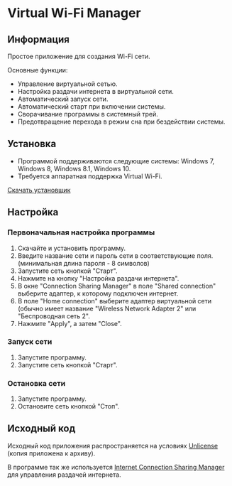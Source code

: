 # Virtual Wi-Fi Manager

## Информация

Простое приложение для создания Wi-Fi сети.

Основные функции:
* Управление виртуальной сетью.
* Настройка раздачи интернета в виртуальной сети.
* Автоматический запуск сети.
* Автоматический старт при включении системы.
* Сворачивание программы в системный трей.
* Предотвращение перехода в режим сна при бездействии системы.

## Установка

* Программой поддерживаются следующие системы: Windows 7, Windows 8, Windows 8.1, Windows 10.
* Требуется аппаратная поддержка Virtual Wi-Fi.

[Скачать установщик](https://github.com/rensatsu/VWiFiManager/raw/master/Setup/VWiFiManager_Setup.exe)


## Настройка
### Первоначальная настройка программы

1. Скачайте и установить программу.
2. Введите название сети и пароль сети в соответствующие поля.  
  (минимальная длина пароля - 8 символов)
3. Запустите сеть кнопкой "Старт".
4. Нажмите на кнопку "Настройка раздачи интернета".
5. В окне "Connection Sharing Manager" в поле "Shared connection" выберите адаптер, к которому подключен интернет.
6. В поле "Home connection" выберите адаптер виртуальной сети (обычно имеет название "Wireless Network Adapter 2" или "Беспроводная сеть 2".
7. Нажмите "Apply", а затем "Close".

### Запуск сети

1. Запустите программу.
2. Запустите сеть кнопкой "Старт".


### Остановка сети

1. Запустите программу.
2. Остановите сеть кнопкой "Стоп".


## Исходный код
Исходный код приложения распространяется на условиях [Unlicense](http://unlicense.org/) (копия приложена к архиву).

В программе так же используется [Internet Connection Sharing Manager](https://github.com/utapyngo/icsmanager) для управления раздачей интернета.
